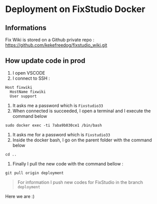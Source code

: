 # Deployment on FixStudio Docker

## Informations

Fix Wiki is stored on a Github private repo : https://github.com/kekefreedog/fixstudio_wiki.git

## How update code in prod

1. I open VSCODE
2. I connect to SSH :
```
Host fixwiki
  HostName fixwiki
  User support
```
1. It asks me a password which is `Fixstudio33`
2. When connected is succeeded, I open a terminal and I execute the command below
```
sudo docker exec -ti 7aba9b030ce1 /bin/bash
```
1. It asks me for a password which is `Fixstudio33`
2. Inside the docker bash, I go on the parent folder with the command below
```
cd ..
```
1. Finally I pull the new code with the command bellow : 
```
git pull origin deployment
```

> For information I push new codes for FixStudio in the branch `deployment`

Here we are :)